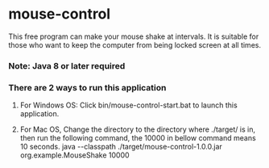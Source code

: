 # mouse-control
This free program can make your mouse shake at intervals. It is suitable for those who want to keep the computer from being locked screen at all times.

### Note: Java 8 or later required

### There are 2 ways to run this application

1. For Windows OS: Click bin/mouse-control-start.bat to launch this application.

2. For Mac OS, Change the directory to the directory where ./target/ is in, then run the following command,
   the 10000 in bellow command means 10 seconds.
java --classpath ./target/mouse-control-1.0.0.jar org.example.MouseShake 10000

